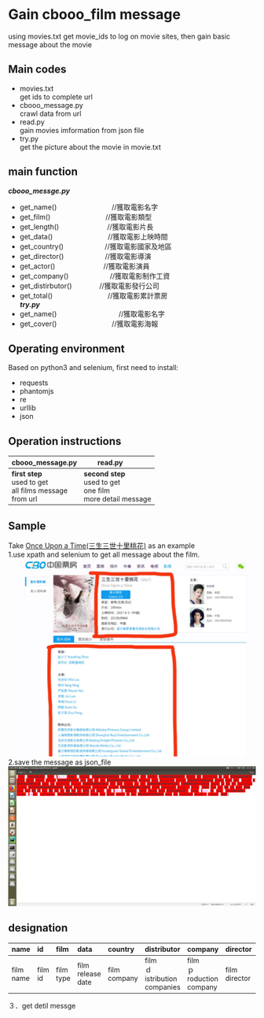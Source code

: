 # Gain cbooo_film message
using movies.txt get movie_ids to log on movie sites, then gain basic message about the movie
## Main codes
* movies.txt <br>
get ids to complete url <br>
* cbooo_message.py <br>
crawl data from url <br>
* read.py <br>
gain movies imformation from json file <br>
* try.py <br>
get the picture about the movie in movie.txt
## main function
***cbooo_messge.py*** 
* get_name()　　　　　　　　//獲取電影名字     <br>
* get_film()　　　　　　　　//獲取電影類型     <br>
* get_length()　　　　　　　//獲取電影片長     <br>
* get_data()　　　　　　　　//獲取電影上映時間  <br>
* get_country()　　　　　　//獲取電影國家及地區<br>
* get_director()　　　　　　//獲取電影導演     <br>
* get_actor()　　　　　　　//獲取電影演員     <br>
* get_company()　　　　　　//獲取電影制作工資  <br>
* get_distirbutor()　　　　//獲取電影發行公司  <br>
* get_total()　　　　　　　　//獲取電影累計票房  <br>
***try.py***
* get_name()　　　　　　　　　//獲取電影名字 <br>
* get_cover()　　　　　　　　//獲取電影海報 <br>
## Operating environment
Based on python3 and selenium, first need to install:
* requests
* phantomjs
* re
* urllib
* json
## Operation instructions
|cbooo_message.py|　　read.py |
|:---|:---|
|**first step** <br> used to get <br> all films message <br> from url|**second step** <br> used to get <br> one film <br> more detail message|
## Sample
Take [Once Upon a Time(三生三世十里桃花)](http://www.cbooo.cn/m/629924) as an example <br>
1.use xpath and selenium to get all message about the film. <br>
![sample1](https://github.com/GuaTing/chinese-movie/blob/master/sample1.jpeg) <br>
2.save the message as json_file <br>
![sample2](https://github.com/GuaTing/chinese-movie/blob/master/sample2.png) <br>
## designation
|name|id|film|data|country|distributor|company|director|actor|total|length|
|:---|:---|:---|:---|:---|:---|:---|:---|:---|:---|:---|
|film name|film id|film type|film <br> release date|film company|film <br> ｄistribution companies|film <br> ｐroduction company|film director|film <br> main actor|film total <br> box office|film ｌｅｎｇｔｈ| <br>
３．get detil messge
